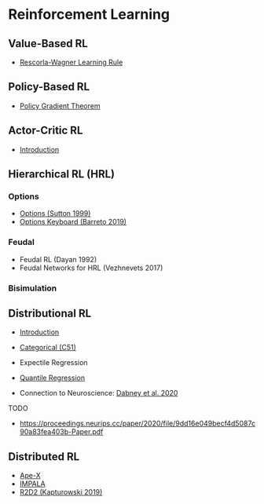 # Reinforcement Learning

## Value-Based RL

- [Rescorla-Wagner Learning Rule](reinforcement_learning/value_based/rescorla_wagner.md)


## Policy-Based RL
- [Policy Gradient Theorem](reinforcement_learning/policy_based/policy_gradient_theorem.md)

## Actor-Critic RL
- [Introduction](reinforcement_learning/actor_critic_introduction.md)

## Hierarchical RL (HRL)

### Options
- [Options (Sutton 1999)](reinforcement_learning/hierarchical_rl/options_sutton_1999.md)
- [Options Keyboard (Barreto 2019)](reinforcement_learning/hierarchical_rl/options_keyboard_barreto_2019.md)

### Feudal
- Feudal RL (Dayan 1992)
- Feudal Networks for HRL (Vezhnevets 2017)

### Bisimulation



## Distributional RL

- [Introduction](reinforcement_learning/distributional_rl/introduction.md)
- [Categorical (C51)](reinforcement_learning/distributional_rl/c51.md)
- Expectile Regression  
- [Quantile Regression](reinforcement_learning/distributional_rl/quantile_regression.md)

- Connection to Neuroscience: [Dabney et al. 2020](https://www.nature.com/articles/s41586-019-1924-6)

TODO
- https://proceedings.neurips.cc/paper/2020/file/9dd16e049becf4d5087c90a83fea403b-Paper.pdf


## Distributed RL

- [Ape-X](reinforcement_learning/distributed_rl/ape_x.md)
- [IMPALA](reinforcement_learning/distributed_rl/impala.md)
- [R2D2 (Kapturowski 2019)](reinforcement_learning/distributed_rl/r2d2.md)